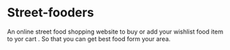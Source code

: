 # Street-fooders
An online street food shopping website to buy or add your wishlist food item to yor cart . So that you can get best food form your area.
